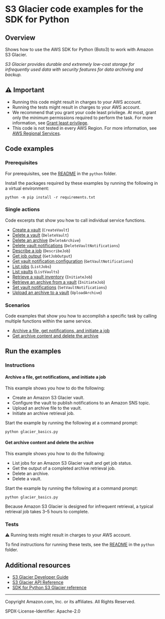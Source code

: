 <!--Generated by WRITEME on 2023-04-12 00:07:41.986803 (UTC)-->
# S3 Glacier code examples for the SDK for Python

## Overview

Shows how to use the AWS SDK for Python (Boto3) to work with Amazon S3 Glacier.

<!--custom.overview.start-->
<!--custom.overview.end-->

*S3 Glacier provides durable and extremely low-cost storage for infrequently used data with security features for data archiving and backup.*

## ⚠ Important

* Running this code might result in charges to your AWS account.
* Running the tests might result in charges to your AWS account.
* We recommend that you grant your code least privilege. At most, grant only the minimum permissions required to perform the task. For more information, see [Grant least privilege](https://docs.aws.amazon.com/IAM/latest/UserGuide/best-practices.html#grant-least-privilege).
* This code is not tested in every AWS Region. For more information, see [AWS Regional Services](https://aws.amazon.com/about-aws/global-infrastructure/regional-product-services).

<!--custom.important.start-->
<!--custom.important.end-->

## Code examples

### Prerequisites

For prerequisites, see the [README](../../README.md#Prerequisites) in the `python` folder.

Install the packages required by these examples by running the following in a virtual environment:

```
python -m pip install -r requirements.txt
```

<!--custom.prerequisites.start-->
<!--custom.prerequisites.end-->

### Single actions

Code excerpts that show you how to call individual service functions.

* [Create a vault](glacier_basics.py#L34) (`CreateVault`)
* [Delete a vault](glacier_basics.py#L146) (`DeleteVault`)
* [Delete an archive](glacier_basics.py#L183) (`DeleteArchive`)
* [Delete vault notifications](glacier_basics.py#L295) (`DeleteVaultNotifications`)
* [Describe a job](glacier_basics.py#L200) (`DescribeJob`)
* [Get job output](glacier_basics.py#L221) (`GetJobOutput`)
* [Get vault notification configuration](glacier_basics.py#L274) (`GetVaultNotifications`)
* [List jobs](glacier_basics.py#L111) (`ListJobs`)
* [List vaults](glacier_basics.py#L52) (`ListVaults`)
* [Retrieve a vault inventory](glacier_basics.py#L90) (`InitiateJob`)
* [Retrieve an archive from a vault](glacier_basics.py#L162) (`InitiateJob`)
* [Set vault notifications](glacier_basics.py#L245) (`SetVaultNotifications`)
* [Upload an archive to a vault](glacier_basics.py#L65) (`UploadArchive`)

### Scenarios

Code examples that show you how to accomplish a specific task by calling multiple
functions within the same service.

* [Archive a file, get notifications, and initiate a job](glacier_basics.py) 
* [Get archive content and delete the archive](glacier_basics.py) 

## Run the examples

### Instructions


<!--custom.instructions.start-->
<!--custom.instructions.end-->



#### Archive a file, get notifications, and initiate a job

This example shows you how to do the following:

* Create an Amazon S3 Glacier vault.
* Configure the vault to publish notifications to an Amazon SNS topic.
* Upload an archive file to the vault.
* Initiate an archive retrieval job.

<!--custom.scenario_prereqs.glacier_Usage_UploadNotifyInitiate.start-->
<!--custom.scenario_prereqs.glacier_Usage_UploadNotifyInitiate.end-->

Start the example by running the following at a command prompt:

```
python glacier_basics.py
```

<!--custom.scenarios.glacier_Usage_UploadNotifyInitiate.start-->
<!--custom.scenarios.glacier_Usage_UploadNotifyInitiate.end-->

#### Get archive content and delete the archive

This example shows you how to do the following:

* List jobs for an Amazon S3 Glacier vault and get job status.
* Get the output of a completed archive retrieval job.
* Delete an archive.
* Delete a vault.

<!--custom.scenario_prereqs.glacier_Usage_RetrieveDelete.start-->
<!--custom.scenario_prereqs.glacier_Usage_RetrieveDelete.end-->

Start the example by running the following at a command prompt:

```
python glacier_basics.py
```

<!--custom.scenarios.glacier_Usage_RetrieveDelete.start-->
Because Amazon S3 Glacier is designed for infrequent retrieval, a typical retrieval
job takes 3–5 hours to complete.
<!--custom.scenarios.glacier_Usage_RetrieveDelete.end-->

### Tests

⚠ Running tests might result in charges to your AWS account.


To find instructions for running these tests, see the [README](../../README.md#Tests)
in the `python` folder.



<!--custom.tests.start-->
<!--custom.tests.end-->

## Additional resources

* [S3 Glacier Developer Guide](https://docs.aws.amazon.com/amazonglacier/latest/dev/introduction.html)
* [S3 Glacier API Reference](https://docs.aws.amazon.com/amazonglacier/latest/dev/amazon-glacier-api.html)
* [SDK for Python S3 Glacier reference](https://boto3.amazonaws.com/v1/documentation/api/latest/reference/services/glacier.html)

<!--custom.resources.start-->
<!--custom.resources.end-->

---

Copyright Amazon.com, Inc. or its affiliates. All Rights Reserved.

SPDX-License-Identifier: Apache-2.0